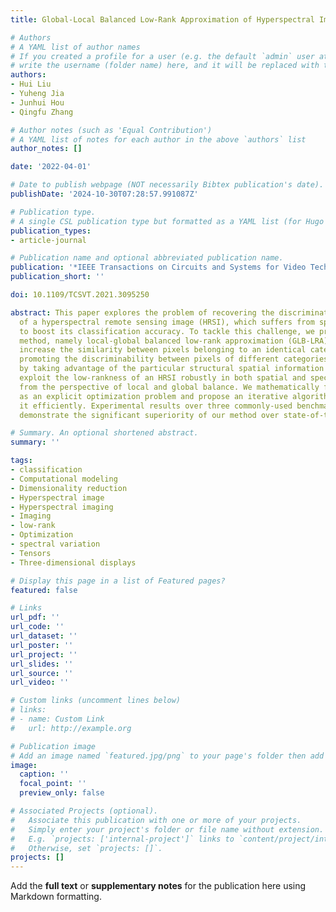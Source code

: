 ```yaml
---
title: Global-Local Balanced Low-Rank Approximation of Hyperspectral Images for Classification

# Authors
# A YAML list of author names
# If you created a profile for a user (e.g. the default `admin` user at `content/authors/admin/`), 
# write the username (folder name) here, and it will be replaced with their full name and linked to their profile.
authors:
- Hui Liu
- Yuheng Jia
- Junhui Hou
- Qingfu Zhang

# Author notes (such as 'Equal Contribution')
# A YAML list of notes for each author in the above `authors` list
author_notes: []

date: '2022-04-01'

# Date to publish webpage (NOT necessarily Bibtex publication's date).
publishDate: '2024-10-30T07:28:57.991087Z'

# Publication type.
# A single CSL publication type but formatted as a YAML list (for Hugo requirements).
publication_types:
- article-journal

# Publication name and optional abbreviated publication name.
publication: '*IEEE Transactions on Circuits and Systems for Video Technology*'
publication_short: ''

doi: 10.1109/TCSVT.2021.3095250

abstract: This paper explores the problem of recovering the discriminative representation
  of a hyperspectral remote sensing image (HRSI), which suffers from spectral variations,
  to boost its classification accuracy. To tackle this challenge, we propose a new
  method, namely local-global balanced low-rank approximation (GLB-LRA), which can
  increase the similarity between pixels belonging to an identical category while
  promoting the discriminability between pixels of different categories. Specifically,
  by taking advantage of the particular structural spatial information of HRSIs, we
  exploit the low-rankness of an HRSI robustly in both spatial and spectral domains
  from the perspective of local and global balance. We mathematically formulate GLB-LRA
  as an explicit optimization problem and propose an iterative algorithm to solve
  it efficiently. Experimental results over three commonly-used benchmark datasets
  demonstrate the significant superiority of our method over state-of-the-art methods.

# Summary. An optional shortened abstract.
summary: ''

tags:
- classification
- Computational modeling
- Dimensionality reduction
- Hyperspectral image
- Hyperspectral imaging
- Imaging
- low-rank
- Optimization
- spectral variation
- Tensors
- Three-dimensional displays

# Display this page in a list of Featured pages?
featured: false

# Links
url_pdf: ''
url_code: ''
url_dataset: ''
url_poster: ''
url_project: ''
url_slides: ''
url_source: ''
url_video: ''

# Custom links (uncomment lines below)
# links:
# - name: Custom Link
#   url: http://example.org

# Publication image
# Add an image named `featured.jpg/png` to your page's folder then add a caption below.
image:
  caption: ''
  focal_point: ''
  preview_only: false

# Associated Projects (optional).
#   Associate this publication with one or more of your projects.
#   Simply enter your project's folder or file name without extension.
#   E.g. `projects: ['internal-project']` links to `content/project/internal-project/index.md`.
#   Otherwise, set `projects: []`.
projects: []
---
```


Add the **full text** or **supplementary notes** for the publication here using Markdown formatting.

